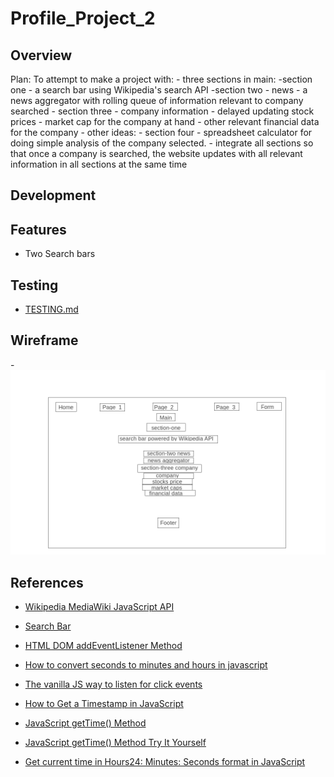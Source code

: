 # Profile_Project_2
## Overview
Plan: To attempt to make a project with:
    - three sections in main:
        -section one
            - a search bar using Wikipedia's search API
        -section two
            - news
                - a news aggregator with rolling queue of information relevant to company searched
        - section three
            - company information
                - delayed updating stock prices
                - market cap for the company at hand
                - other relevant financial data for the company
    - other ideas:
        - section four
            - spreadsheet calculator for doing simple analysis of the company selected.
        - integrate all sections so that once a company is searched, the website updates with all relevant information in all sections at the same time

## Development

## Features

- Two Search bars

## Testing

- [TESTING.md](TESTING.md)

## Wireframe

-![wireframe homepage](assets/images/homepage_wireframe.png)

## References

- [Wikipedia MediaWiki JavaScript API](https://www.mediawiki.org/wiki/API:Search#JavaScript)

- [Search Bar](https://www.w3schools.com/howto/howto_css_searchbar.asp)

- [HTML DOM addEventListener Method](https://www.w3schools.com/jsref/met_element_addeventlistener.asp)

- [How to convert seconds to minutes and hours in javascript](https://stackoverflow.com/questions/37096367/how-to-convert-seconds-to-minutes-and-hours-in-javascript)

- [The vanilla JS way to listen for click events](https://gomakethings.com/listening-for-click-events-with-vanilla-javascript/#the-vanilla-js-way-to-listen-for-click-events)

- [How to Get a Timestamp in JavaScript](https://www.w3docs.com/snippets/javascript/how-to-get-a-timestamp-in-javascript.html)

- [JavaScript getTime() Method](https://www.w3schools.com/jsref/jsref_gettime.asp)

- [JavaScript getTime() Method Try It Yourself](https://www.w3schools.com/jsref/tryit.asp?filename=tryjsref_gettime)

- [Get current time in Hours24: Minutes: Seconds format in JavaScript](https://www.includehelp.com/code-snippets/get-current-time-in-hours24-minutes-seconds-format-in-javascript.aspx)

